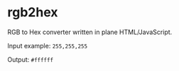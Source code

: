 # rgb2hex
RGB to Hex converter written in plane HTML/JavaScript.

Input example: `255,255,255`

Output: `#ffffff`
